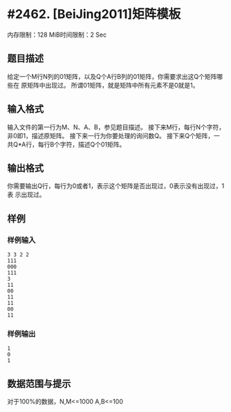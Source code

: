 # #2462. [BeiJing2011]矩阵模板 

内存限制：128 MiB时间限制：2 Sec

## 题目描述

给定一个M行N列的01矩阵，以及Q个A行B列的01矩阵，你需要求出这Q个矩阵哪些在
原矩阵中出现过。 
   所谓01矩阵，就是矩阵中所有元素不是0就是1。 
 

## 输入格式

输入文件的第一行为M、N、A、B，参见题目描述。 
接下来M行，每行N个字符，非0即1，描述原矩阵。 
接下来一行为你要处理的询问数Q。 
接下来Q个矩阵，一共Q*A行，每行B个字符，描述Q个01矩阵。 
 

## 输出格式

你需要输出Q行，每行为0或者1，表示这个矩阵是否出现过，0表示没有出现过，1表
示出现过。

## 样例

### 样例输入

    
    3 3 2 2 
    111 
    000 
    111 
    3 
    11 
    00 
    11 
    11 
    00 
    11 
    

### 样例输出

    
    1 
    0 
    1 
     
    

## 数据范围与提示

对于100%的数据，N,M<=1000 A,B<=100
